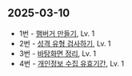 ## 2025-03-10
* 1번 - [햄버거 만들기](https://school.programmers.co.kr/learn/courses/30/lessons/133502), Lv. 1
* 2번 - [성격 유형 검사하기](https://school.programmers.co.kr/learn/courses/30/lessons/118666), Lv. 1
* 3번 - [바탕화면 정리](https://school.programmers.co.kr/learn/courses/30/lessons/161990), Lv. 1
* 4번 - [개인정보 수집 유효기간](https://school.programmers.co.kr/learn/courses/30/lessons/150370), Lv. 1
